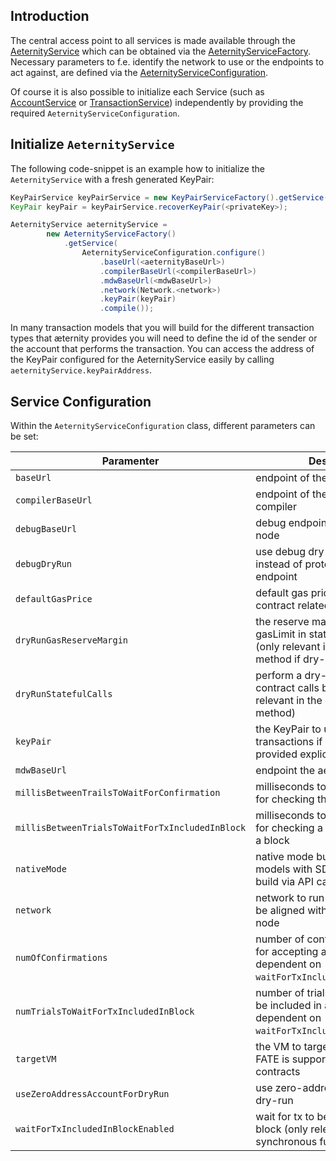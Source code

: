 ## Introduction
The central access point to all services is made available through the [AeternityService](https://github.com/kryptokrauts/aepp-sdk-java/blob/master/src/main/java/com/kryptokrauts/aeternity/sdk/service/aeternity/impl/AeternityService.java) which can be obtained via the [AeternityServiceFactory](https://github.com/kryptokrauts/aepp-sdk-java/blob/master/src/main/java/com/kryptokrauts/aeternity/sdk/service/aeternity/AeternityServiceFactory.java).
Necessary parameters to f.e. identify the network to use or the endpoints to act against, are defined via the [AeternityServiceConfiguration](https://github.com/kryptokrauts/aepp-sdk-java/blob/master/src/main/java/com/kryptokrauts/aeternity/sdk/service/aeternity/AeternityServiceConfiguration.java).

Of course it is also possible to initialize each Service (such as [AccountService](https://github.com/kryptokrauts/aepp-sdk-java/blob/master/src/main/java/com/kryptokrauts/aeternity/sdk/service/account/AccountService.java) or [TransactionService](https://github.com/kryptokrauts/aepp-sdk-java/blob/master/src/main/java/com/kryptokrauts/aeternity/sdk/service/transaction/TransactionService.java)) independently by providing the required `AeternityServiceConfiguration`.

## Initialize `AeternityService`
The following code-snippet is an example how to initialize the `AeternityService` with a fresh generated KeyPair:

```java
KeyPairService keyPairService = new KeyPairServiceFactory().getService();
KeyPair keyPair = keyPairService.recoverKeyPair(<privateKey>);

AeternityService aeternityService =
        new AeternityServiceFactory()
            .getService(
                AeternityServiceConfiguration.configure()
                    .baseUrl(<aeternityBaseUrl>)
                    .compilerBaseUrl(<compilerBaseUrl>)
                    .mdwBaseUrl(<mdwBaseUrl>)
                    .network(Network.<network>)
                    .keyPair(keyPair)
                    .compile());
```

In many transaction models that you will build for the different transaction types that æternity provides you will need
to define the id of the sender or the account that performs the transaction.
You can access the address of the KeyPair configured for the AeternityService easily by calling `aeternityService.keyPairAddress`.

## Service Configuration
Within the `AeternityServiceConfiguration` class, different parameters can be set:

| **Paramenter**                                    | **Description**                                                                                                                   | **Default** |
| -----------                                       | -----------                                                                                                                       | ----------- |
| `baseUrl`                                         | endpoint of the aeternity node                                                                                                    | `https://testnet.aeternity.io` |
| `compilerBaseUrl`                                 | endpoint of the Sophia http compiler                                                                                              | `https://compiler.aeternity.io` |
| `debugBaseUrl`                                    | debug endpoint of the aeternity node                                                                                              | `https://testnet.aeternity.io` |
| `debugDryRun`                                     | use debug dry-run endpoint instead of protected dry-run endpoint                                                                  | `false` |
| `defaultGasPrice`                                 | default gas price to be used in contract related transactions                                                                     | `1000000000` |
| `dryRunGasReserveMargin`                          | the reserve margin to use for gasLimit in stateful contract calls (only relevant in the convenience method if dry-run is active)  | `1.25f` |
| `dryRunStatefulCalls`                             | perform a dry-run for stateful contract calls by default (only relevant in the convenience method)                                | `true` |
| `keyPair`                                         | the KeyPair to use for signing transactions if no KeyPair is provided explicitly                                                  | - |
| `mdwBaseUrl`                                      | endpoint the aeternity middleware                                                                                                 | `https://testnet.aeternity.io/mdw` |
| `millisBetweenTrailsToWaitForConfirmation`        | milliseconds to wait between trials for checking the confirmation                                                                 | `10000L` |
| `millisBetweenTrialsToWaitForTxIncludedInBlock`   | milliseconds to wait between trials for checking a tx to be included in a block                                                   | `1000L` |
| `nativeMode`                                      | native mode builds transaction models with SDK. set to false to build via API call to node                                        | `true` |
| `network`                                         | network to run against - should be aligned with endpoint of the node                                                              | [Network](https://github.com/kryptokrauts/aepp-sdk-java/blob/master/src/main/java/com/kryptokrauts/aeternity/sdk/constants/Network.java) . `TESTNET` |
| `numOfConfirmations`                              | number of confirmations to wait for accepting a tx (relevance dependent on `waitForTxIncludedInBlockEnabled`)                     | `10` |
| `numTrialsToWaitForTxIncludedInBlock`             | number of trials to wait for a tx to be included in a block (relevance dependent on `waitForTxIncludedInBlockEnabled`)            | `60` |
| `targetVM`                                        | the VM to target, since Iris only FATE is supported for new contracts                                                             | [VirtualMachine](https://github.com/kryptokrauts/aepp-sdk-java/blob/master/src/main/java/com/kryptokrauts/aeternity/sdk/constants/VirtualMachine.java) . `FATE` |
| `useZeroAddressAccountForDryRun`                  | use zero-address-account for dry-run                                                                                              | `true` |
| `waitForTxIncludedInBlockEnabled`                 | wait for tx to be included in a block (only relevant in synchronous functions)                                                    | `true` |